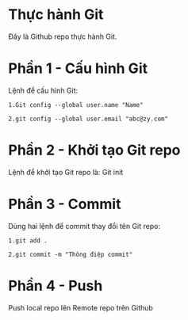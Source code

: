 # Thực hành Git
Đây là Github repo thực hành Git.

# Phần 1 - Cấu hình Git
Lệnh để cấu hình Git:

~~~
1.Git config --global user.name "Name"

2.git config --global user.email "abc@zy.com"

~~~
# Phần 2 - Khởi tạo Git repo
Lệnh để khởi tạo Git repo là: Git init

# Phần 3 - Commit
Dùng hai lệnh để commit thay đổi tên Git repo:
~~~
1.git add .

2.git commit -m "Thông điệp commit"
~~~
# Phần 4 - Push
Push local repo lên Remote repo trên Github
